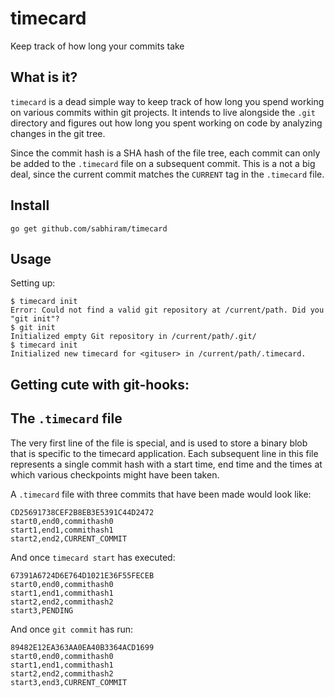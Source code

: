 # timecard

Keep track of how long your commits take

## What is it?

`timecard` is a dead simple way to keep track of how long you spend working on various commits within git projects. It intends to live alongside the `.git` directory and figures out how long you spent working on code by analyzing changes in the git tree.

Since the commit hash is a SHA hash of the file tree, each commit can only be added to the `.timecard` file on a subsequent commit. This is a not a big deal, since the current commit matches the `CURRENT` tag in the `.timecard` file.

## Install

```
go get github.com/sabhiram/timecard
```

## Usage

Setting up:

```
$ timecard init
Error: Could not find a valid git repository at /current/path. Did you "git init"?
$ git init
Initialized empty Git repository in /current/path/.git/
$ timecard init
Initialized new timecard for <gituser> in /current/path/.timecard.
``` 

## Getting cute with git-hooks:



## The `.timecard` file

The very first line of the file is special, and is used to store a binary blob that is specific to the timecard application. Each subsequent line in this file represents a single commit hash with a start time, end time and the times at which various checkpoints might have been taken.

A `.timecard` file with three commits that have been made would look like:
```
CD25691738CEF2B8EB3E5391C44D2472
start0,end0,commithash0
start1,end1,commithash1
start2,end2,CURRENT_COMMIT
```

And once `timecard start` has executed:
```
67391A6724D6E764D1021E36F55FECEB
start0,end0,commithash0
start1,end1,commithash1
start2,end2,commithash2
start3,PENDING
```

And once `git commit` has run:
```
89482E12EA363AA0EA40B3364ACD1699
start0,end0,commithash0
start1,end1,commithash1
start2,end2,commithash2
start3,end3,CURRENT_COMMIT
```


